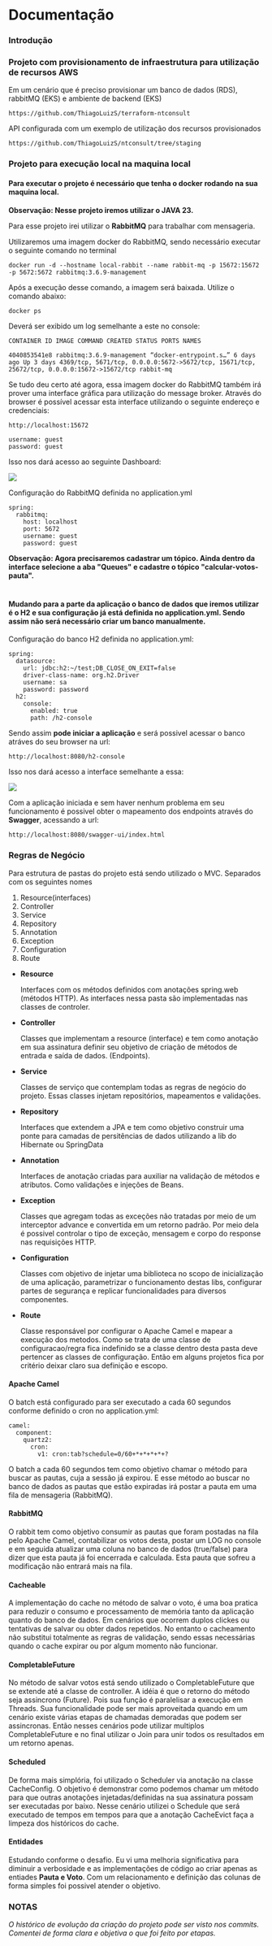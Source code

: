 # Documentação
### Introdução

### Projeto com provisionamento de infraestrutura para utilização de recursos AWS

Em um cenário que é preciso provisionar um banco de dados (RDS), rabbitMQ (EKS) e ambiente de backend (EKS)

```
https://github.com/ThiagoLuizS/terraform-ntconsult
```

API configurada com um exemplo de utilização dos recursos provisionados

```
https://github.com/ThiagoLuizS/ntconsult/tree/staging
```
### Projeto para execução local na maquina local

#### <strong>Para executar o projeto é necessário que tenha o docker rodando na sua maquina local. </strong> </br>

<strong>Observação: Nesse projeto iremos utilizar o JAVA 23.</strong>

Para esse projeto irei utilizar o <b>RabbitMQ</b> para trabalhar com mensageria. </br>

Utilizaremos uma imagem docker do RabbitMQ, sendo necessário executar o seguinte comando no terminal

```
docker run -d --hostname local-rabbit --name rabbit-mq -p 15672:15672 -p 5672:5672 rabbitmq:3.6.9-management
```
Após a execução desse comando, a imagem será baixada. Utilize o comando abaixo:

```
docker ps
```
Deverá ser exibido um log semelhante a este no console:

```
CONTAINER ID IMAGE COMMAND CREATED STATUS PORTS NAMES

4040853541e8 rabbitmq:3.6.9-management “docker-entrypoint.s…” 6 days ago Up 3 days 4369/tcp, 5671/tcp, 0.0.0.0:5672->5672/tcp, 15671/tcp, 25672/tcp, 0.0.0.0:15672->15672/tcp rabbit-mq
```
Se tudo deu certo até agora, essa imagem docker do RabbitMQ também irá prover uma interface gráfica para utilização do message broker. Através do browser é possível acessar esta interface utilizando o seguinte endereço e credenciais:

```
http://localhost:15672

username: guest
password: guest
```

Isso nos dará acesso ao seguinte Dashboard:

<img src="https://miro.medium.com/v2/resize:fit:720/format:webp/1*XNmewEfxux6WmpmY2qHDSg.png"> </br>

Configuração do RabbitMQ definida no application.yml
```
spring:
  rabbitmq:
    host: localhost
    port: 5672
    username: guest
    password: guest
```

<strong>Observação: Agora precisaremos cadastrar um tópico. Ainda dentro da interface selecione a aba "Queues" e cadastre o tópico "calcular-votos-pauta".</strong> </br>

#

#### <strong>Mudando para a parte da aplicação o banco de dados que iremos utilizar é o H2 e sua configuração já está definida no application.yml. Sendo assim não será necessário criar um banco manualmente.</strong></br>

Configuração do banco H2 definida no application.yml:

```
spring:
  datasource:
    url: jdbc:h2:~/test;DB_CLOSE_ON_EXIT=false
    driver-class-name: org.h2.Driver
    username: sa
    password: password
  h2:
    console:
      enabled: true
      path: /h2-console
```
Sendo assim <strong>pode iniciar a aplicação</strong> e será possivel acessar o banco atráves do seu browser na url:
```
http://localhost:8080/h2-console
```
Isso nos dará acesso a interface semelhante a essa:

<img src="https://s3.amazonaws.com/gasparbarancelli.com/screen_h2_console_login.png"></br>

Com a aplicação iniciada e sem haver nenhum problema em seu funcionamento é possivel obter o mapeamento dos endpoints através do <b>Swagger</b>, acessando a url:
```
http://localhost:8080/swagger-ui/index.html
```

### Regras de Negócio

Para estrutura de pastas do projeto está sendo utilizado o MVC. Separados com os seguintes nomes

<ol>
    <li>Resource(interfaces)</li>
    <li>Controller</li>
    <li>Service</li>
    <li>Repository</li>
    <li>Annotation</li>
    <li>Exception</li>
    <li>Configuration</li>
    <li>Route</li>
</ol>

- <b>Resource</b>

  Interfaces com os métodos definidos com anotações spring.web (métodos HTTP). As interfaces nessa pasta são implementadas nas classes de controler.

- <b>Controller</b>

  Classes que implementam a resource (interface) e tem como anotação em sua assinatura definir seu objetivo de criação de métodos de entrada e saída de dados. (Endpoints).

- <b>Service</b>

  Classes de serviço que contemplam todas as regras de negócio do projeto. Essas classes injetam repositórios, mapeamentos e validações.

- <b>Repository</b>

  Interfaces que extendem a JPA e tem como objetivo construir uma ponte para camadas de persitências de dados utilizando a lib do Hibernate ou SpringData

- <b>Annotation</b>

  Interfaces de anotação criadas para auxiliar na validação de métodos e atributos. Como validações e injeções de Beans.

- <b>Exception</b>

  Classes que agregam todas as exceções não tratadas por meio de um interceptor advance e convertida em um retorno padrão. Por meio dela é possivel controlar o tipo de exceção, mensagem e corpo do response nas requisições HTTP.

- <b>Configuration</b>

  Classes com objetivo de injetar uma biblioteca no scopo de inicialização de uma aplicação, parametrizar o funcionamento destas libs, configurar partes de segurança e replicar funcionalidades para diversos componentes.

- <b>Route</b>

  Classe responsável por configurar o Apache Camel e mapear a execução dos metodos. Como se trata de uma classe de configuracao/regra fica indefinido se a classe dentro desta pasta deve pertencer as classes de configuração. Então em alguns projetos fica por critério deixar claro sua definição e escopo.

#### Apache Camel

O batch está configurado para ser executado a cada 60 segundos conforme definido o cron no application.yml:

```
camel:
  component:
    quartz2:
      cron:
        v1: cron:tab?schedule=0/60+*+*+*+*+?
```
O batch a cada 60 segundos tem como objetivo chamar o método para buscar as pautas, cuja a sessão já expirou. E esse método ao buscar no banco de dados as pautas que estão expiradas irá postar a pauta em uma fila de mensageria (RabbitMQ).

#### RabbitMQ

O rabbit tem como objetivo consumir as pautas que foram postadas na fila pelo Apache Camel, contabilizar os votos desta, postar um LOG no console e em seguida atualizar uma coluna no banco de dados (true/false) para dizer que esta pauta já foi encerrada e calculada. Esta pauta que sofreu a modificação não entrará mais na fila.

#### Cacheable

A implementação do cache no método de salvar o voto, é uma boa pratica para reduzir o consumo e processamento de memória tanto da aplicação quanto do banco de dados. Em cenários que ocorrem duplos clickes ou tentativas de salvar ou obter dados repetidos. No entanto o cacheamento não substitui totalmente as regras de validação, sendo essas necessárias quando o cache expirar ou por algum momento não funcionar.

#### CompletableFuture

No método de salvar votos está sendo utilizado o CompletableFuture que se extende até a classe de controller. A idéia é que o retorno do método seja assincrono (Future). Pois sua função é paralelisar a execução em Threads. Sua funcionalidade pode ser mais aproveitada quando em um cenário existe várias etapas de chamadas demoradas que podem ser assincronas. Então nesses cenários pode utilizar multiplos CompletableFuture e no final utilizar o Join para unir todos os resultados em um retorno apenas.

#### Scheduled

De forma mais simplória, foi utilizado o Scheduler via anotação na classe CacheConfig. O objetivo é demonstrar como podemos chamar um método para que outras anotações injetadas/definidas na sua assinatura possam ser executadas por baixo. Nesse cenário utilizei o Schedule que será executado de tempos em tempos para que a anotação CacheEvict faça a limpeza dos históricos do cache.

#### Entidades

Estudando conforme o desafio. Eu vi uma melhoria significativa para diminuir a verbosidade e as implementações de código ao criar apenas as entiades <b>Pauta e Voto</b>. Com um relacionamento e definição das colunas de forma simples foi possivel atender o objetivo.

### NOTAS

<i>O histórico de evolução da criação do projeto pode ser visto nos commits. Comentei de forma clara e objetiva o que foi feito por etapas. </i>